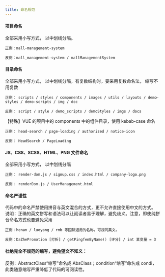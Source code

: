 ```yaml
---
title: 命名规范
---
```

#### 项目命名
全部采用小写方式， 以中划线分隔。


```
正例：mall-management-system

反例：mall_management-system / mallManagementSystem
```


#### 目录命名
全部采用小写方式， 以中划线分隔，有复数结构时，要采用复数命名法， 缩写不用复数


```
正例： scripts / styles / components / images / utils / layouts / demo-styles / demo-scripts / img / doc

反例： script / style / demo_scripts / demoStyles / imgs / docs
```


【特殊】VUE 的项目中的 components 中的组件目录，使用 kebab-case 命名


```
正例： head-search / page-loading / authorized / notice-icon

反例： HeadSearch / PageLoading
```





#### JS、CSS、SCSS、HTML、PNG 文件命名
全部采用小写方式， 以中划线分隔


```
正例： render-dom.js / signup.css / index.html / company-logo.png

反例： renderDom.js / UserManagement.html
```


#### 命名严谨性
代码中的命名严禁使用拼音与英文混合的方式，更不允许直接使用中文的方式。 说明：正确的英文拼写和语法可以让阅读者易于理解，避免歧义。注意，即使纯拼音命名方式也要避免采用


```
正例：henan / luoyang / rmb 等国际通用的名称，可视同英文。

反例：DaZhePromotion [打折] / getPingfenByName() [评分] / int 某变量 = 3
```


#### 杜绝完全不规范的缩写，避免望文不知义：



反例：AbstractClass“缩写”命名成 AbsClass；condition“缩写”命名成 condi，此类随意缩写严重降低了代码的可阅读性。

